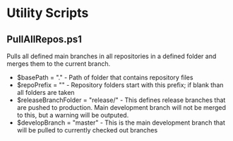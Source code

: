 # Utility Scripts

## PullAllRepos.ps1

Pulls all defined main branches in all repositories in a defined folder and merges them to the current branch.

* $basePath = "." - Path of folder that contains repository files
* $repoPrefix = "" - Repository folders start with this prefix; if blank than all folders are taken
* $releaseBranchFolder = "release/" - This defines release branches that are pushed to production. Main development branch will not be merged to this, but a warning will be outputed.
* $developBranch = "master" - This is the main development branch that will be pulled to currently checked out branches
